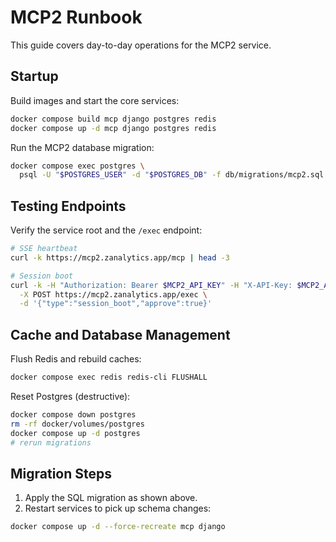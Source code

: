# MCP2 Runbook

This guide covers day-to-day operations for the MCP2 service.

## Startup

Build images and start the core services:

```bash
docker compose build mcp django postgres redis
docker compose up -d mcp django postgres redis
```

Run the MCP2 database migration:

```bash
docker compose exec postgres \
  psql -U "$POSTGRES_USER" -d "$POSTGRES_DB" -f db/migrations/mcp2.sql
```

## Testing Endpoints

Verify the service root and the `/exec` endpoint:

```bash
# SSE heartbeat
curl -k https://mcp2.zanalytics.app/mcp | head -3

# Session boot
curl -k -H "Authorization: Bearer $MCP2_API_KEY" -H "X-API-Key: $MCP2_API_KEY" \
  -X POST https://mcp2.zanalytics.app/exec \
  -d '{"type":"session_boot","approve":true}'
```

## Cache and Database Management

Flush Redis and rebuild caches:

```bash
docker compose exec redis redis-cli FLUSHALL
```

Reset Postgres (destructive):

```bash
docker compose down postgres
rm -rf docker/volumes/postgres
docker compose up -d postgres
# rerun migrations
```

## Migration Steps

1. Apply the SQL migration as shown above.
2. Restart services to pick up schema changes:

```bash
docker compose up -d --force-recreate mcp django
```

